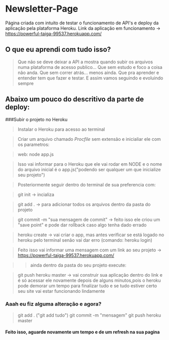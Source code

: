 # Newsletter-Page

Página criada com intuito de testar o funcionamento de API's e deploy da aplicação pela plataforma Heroku.
Link da aplicação em funcionamento -> https://powerful-taiga-99537.herokuapp.com/ 

## O que eu aprendi com tudo isso?
> Que não se deve deixar a API a mostra quando subir os arquivos numa plataforma de acesso publico...
> Que sem estudo e foco a coisa não anda.
> Que sem correr atrás... menos ainda.
> Que pra aprender e entender tem que fazer e testar.
> E assim vamos seguindo e evoluindo sempre

## Abaixo um pouco do descritivo da parte de deploy:

###Subir o projeto no Heroku

> Instalar o Heroku para acesso ao terminal

> Criar um arquivo chamado *Procfile* sem extensão e inicialiar ele com os parametros:

> web: node app.js

> Isso vai informar para o Heroku que ele vai rodar em NODE e o nome do arquivo inicial é o app.js("podendo ser qualquer um que inicialize 
>seu projeto")

> Posteriormente seguir dentro do terminal de sua preferencia com:

> git init -> incializa

> git add . -> para adicionar todos os arquivos dentro da pasta do projeto

> git commit -m "sua mensagem de commit" -> feito isso ele criou um "save point" e pode dar rollback caso algo tenha dado errado

> heroku create -> vai criar o app, mas antes verificar se está logado no heroku pelo terminal senão vai dar erro (comando: heroku login)

> Feito isso vai informar uma mensagem com um link ao seu projeto -> https://powerful-taiga-99537.herokuapp.com/

>> ainda dentro da pasta do seu projeto execute:

> git push heroku master -> vai construir sua aplicação dentro do link e é só acessar ele novamente depois de alguns minutos,pois o heroku pode demorar um tempo para finalizar tudo e se tudo estiver certo seu site vai estar funcionando lindamente



### Aaah eu fiz alguma alteração e agora? 

> git add .  ("git add tudo")
> git commit -m "mensagem"
> git push heroku master

#### Feito isso, aguarde novamente um tempo e de um refresh na sua pagina
